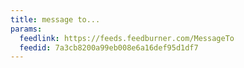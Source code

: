 ```yaml
---
title: message to...
params:
  feedlink: https://feeds.feedburner.com/MessageTo
  feedid: 7a3cb8200a99eb008e6a16def95d1df7
---
```

